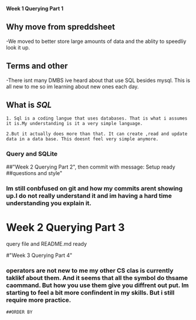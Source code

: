  **Week 1 Querying Part 1**

## Why move from spreddsheet
-We moved to better store large amounts of data and the ablity to speedliy look it up.

## Terms and other 
-There isnt many DMBS ive heard about that use SQL besides mysql. This is all new to me so im learning about new ones each day. 


## What is *SQL*
    1. Sql is a coding langue that uses databases. That is what i assumes it is.My understanding is it a very simple language.

    2.But it actually does more than that. It can create ,read and update data in a data base. This doesnt feel very simple anymore. 

### Query and SQLite
##"Week 2 Querying Part 2", then commit with message: Setup ready
##questions and style"
### Im still conbfused on git and how my commits arent showing up.I do not really understand it and im having a hard time understanding you explain it. 

# Week 2 Querying Part 3
query file and README.md ready

#"Week 3 Querying Part 4"
### operators are not new to me my other CS clas is currently taklikf about them. And it seems that all the symbol do thsame caommand. But how you use them give you diffrent out put. Im starting to feel a bit more confindent in my skills. But i still require more practice. 
    ##ORDER BY